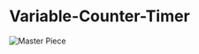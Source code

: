 # Variable-Counter-Timer
![Master Piece](https://github.com/LucasSu02/Variable-Counter-Timer/assets/107900771/eedc9899-5b7d-4e88-9684-30870e0a26f7)
